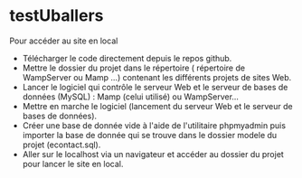 # testUballers

Pour accéder au site en local

- Télécharger le code directement depuis le repos github.
- Mettre le dossier du projet dans  le répertoire ( répertoire  de WampServer ou Mamp …) contenant les différents projets de sites Web.
- Lancer le logiciel qui contrôle le serveur Web et le serveur de bases de données (MySQL) : Mamp (celui utilisé) ou WampServer...
- Mettre en marche le logiciel (lancement du serveur Web et le serveur de bases de données).
- Créer une base de donnée vide à l'aide de l'utilitaire phpmyadmin puis importer la base de donnée qui se trouve dans le dossier modele du projet (econtact.sql).
- Aller sur le localhost via un navigateur et accéder au dossier du projet pour lancer le site en local. 



